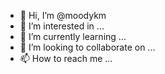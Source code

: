 - 👋 Hi, I’m @moodykm
- 👀 I’m interested in ...
- 🌱 I’m currently learning ...
- 💞️ I’m looking to collaborate on ...
- 📫 How to reach me ...

<!---
moodykm/moodykm is a ✨ special ✨ repository because its `README.md` (this file) appears on your GitHub profile.
You can click the Preview link to take a look at your changes.
--->
